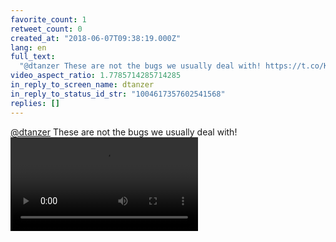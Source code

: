 ```yaml
---
favorite_count: 1
retweet_count: 0
created_at: "2018-06-07T09:38:19.000Z"
lang: en
full_text:
  "@dtanzer These are not the bugs we usually deal with! https://t.co/KqxRin2oi7"
video_aspect_ratio: 1.7785714285714285
in_reply_to_screen_name: dtanzer
in_reply_to_status_id_str: "1004617357602541568"
replies: []
---
```


[@dtanzer](https://twitter.com/dtanzer) These are not the bugs we usually deal
with!
![Embedded Video](https://twitter-media-coderbyheart.s3.eu-north-1.amazonaws.com/1004658806008287232-DfFDzO_WAAIGfjW.mp4)
